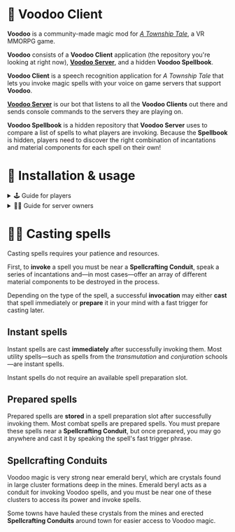 # 🔮 Voodoo Client

**Voodoo** is a community-made magic mod for [_A Township Tale_](https://townshiptale.com/), a VR MMORPG game.

**Voodoo** consists of a **Voodoo Client** application (the repository you're looking at right now), [**Voodoo Server**](https://github.com/mdingena/att-voodoo-server), and a hidden **Voodoo Spellbook**.

**Voodoo Client** is a speech recognition application for _A Township Tale_ that lets you invoke magic spells with your voice on game servers that support **Voodoo**.

[**Voodoo Server**](https://github.com/mdingena/att-voodoo-server) is our bot that listens to all the **Voodoo Clients** out there and sends console commands to the servers they are playing on.

**Voodoo Spellbook** is a hidden repository that **Voodoo Server** uses to compare a list of spells to what players are invoking. Because the **Spellbook** is hidden, players need to discover the right combination of incantations and material components for each spell on their own!

# 🚀 Installation & usage

<details>
<summary>🕹️ Guide for players</summary>

🚧 Installation details unknown yet. Stay tuned for future updates.

See [Casting spells](#-casting-spells) for details on how to use Voodoo magic.

</details>

<details>
<summary>👩‍🔧 Guide for server owners</summary>

Adding Voodoo to your server is really easy!

1. Launch the game.
1. Pull up your server's management panel in the Overworld.
1. Invite `Voodoo Mod` to join your server group.
1. In the Launcher, assign `Voodoo Mod` to the `Owner` role.
1. (optional) Place a **Spellcrafting Conduit** (`Green_Crystal_cluster_03` prefab) somewhere in town. You may skip this step, forcing players to invoke their spells in the crystal layers of the mines. Make sure players are able to stand within 4 meters of the conduit.

Our bot will connect to your server automatically and your players will now be able to use Voodoo on your server.

### Who is Voodoo Mod?

`Voodoo Mod` is our bot account. It's an account that allows `Voodoo Mod` to connect to servers as a player with a role, which is required to let bots send console commands.

### Why does the `Voodoo Mod` account need `Owner` privileges?

`Voodoo Mod` needs to have the correct privileges to enable sending console commands to your server. If `Voodoo Mod` cannot send console commands, players will not be able to use Voodoo magic.

### What sort of console commands does Voodoo send to my server?

Players will not be able to dictate which console commands are sent to your server. Players using Voodoo can only send predefined requests to our bot, which translates the request to the actual console commands. These commands are used to **spawn** and **destroy** items on your server, but only items stored in the player's inventory are destroyed. This happens when players cast a spell that requires material components to be stored in their belt slots.

Generally speaking, players will not be able to create a high volume of items out of thin air. Voodoo spells require material components, so to create new items, other items must be consumed first. This greatly reduces the rate at which players can potentially spam your server with items.

</details>

# 👩‍🎓 Casting spells

Casting spells requires your patience and resources.

First, to **invoke** a spell you must be near a **Spellcrafting Conduit**, speak a series of incantations and—in most cases—offer an array of different material components to be destroyed in the process.

Depending on the type of the spell, a successful **invocation** may either **cast** that spell immediately or **prepare** it in your mind with a fast trigger for casting later.

## Instant spells

Instant spells are cast **immediately** after successfully invoking them. Most utility spells—such as spells from the _transmutation_ and _conjuration_ schools—are instant spells.

Instant spells do not require an available spell preparation slot.

## Prepared spells

Prepared spells are **stored** in a spell preparation slot after successfully invoking them. Most combat spells are prepared spells. You must prepare these spells near a **Spellcrafting Conduit**, but once prepared, you may go anywhere and cast it by speaking the spell's fast trigger phrase.

## Spellcrafting Conduits

Voodoo magic is very strong near emerald beryl, which are crystals found in large cluster formations deep in the mines. Emerald beryl acts as a conduit for invoking Voodoo spells, and you must be near one of these clusters to access its power and invoke spells.

Some towns have hauled these crystals from the mines and erected **Spellcrafting Conduits** around town for easier access to Voodoo magic.
